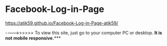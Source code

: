 # Facebook-Log-in-Page

https://atik59.github.io/Facebook-Log-in-Page-atik59/

---->>>>>>  To view this site, just go to your computer PC or desktop.
****It is not mobile responsive.*******
